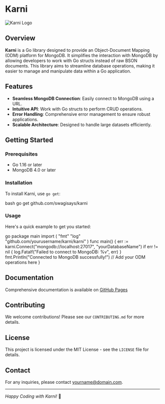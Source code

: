 # Karni

![Karni Logo](https://via.placeholder.com/150) <!-- Replace with actual logo URL -->

## Overview

**Karni** is a Go library designed to provide an Object-Document Mapping (ODM) platform for MongoDB. It simplifies the interaction with MongoDB by allowing developers to work with Go structs instead of raw BSON documents. This library aims to streamline database operations, making it easier to manage and manipulate data within a Go application.

## Features

- **Seamless MongoDB Connection**: Easily connect to MongoDB using a URL.
- **Intuitive API**: Work with Go structs to perform CRUD operations.
- **Error Handling**: Comprehensive error management to ensure robust applications.
- **Scalable Architecture**: Designed to handle large datasets efficiently.

## Getting Started

### Prerequisites

- Go 1.16 or later
- MongoDB 4.0 or later

### Installation

To install Karni, use `go get`:

bash
go get github.com/swagisays/karni


### Usage

Here's a quick example to get you started:


go
package main
import (
"fmt"
"log"
"github.com/yourusername/karni/karni"
)
func main() {
err := karni.Connect("mongodb://localhost:27017", "yourDatabaseName")
if err != nil {
log.Fatalf("Failed to connect to MongoDB: %v", err)
}
fmt.Println("Connected to MongoDB successfully!")
// Add your ODM operations here
}


## Documentation

Comprehensive documentation is available on [GitHub Pages](https://yourusername.github.io/karni) <!-- Replace with actual URL -->

## Contributing

We welcome contributions! Please see our `CONTRIBUTING.md` for more details.

## License

This project is licensed under the MIT License - see the `LICENSE` file for details.

## Contact

For any inquiries, please contact [yourname@domain.com](mailto:yourname@domain.com).

---

*Happy Coding with Karni!* 🎉